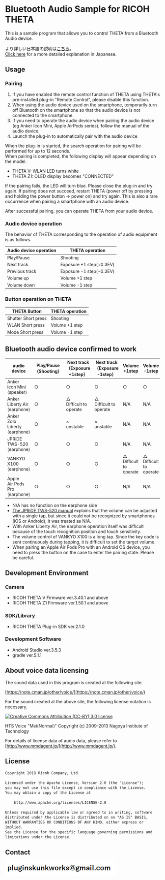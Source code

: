 # Bluetooth Audio Sample for RICOH THETA

This is a sample program that allows you to control THETA from a Bluetooth Audio device.

より詳しい日本語の説明は[こちら](T.B.D.)。<br>
[Click here](T.B.D.) for a more detailed explanation in Japanese.

## Usage

### Pairing

1. If you have enabled the remote control function of THETA using THETA's pre-installed plug-in "Remote Control", please disable this function.
2. When using the audio device used on the smartphone, temporarily turn off Bluetooth on the smartphone so that the audio device is not connected to the smartphone.
3. If you need to operate the audio device when pairing the audio device (eg Anker Icon Mini, Apple AirPods series), follow the manual of the audio device.
4. Launch the plug-in to automatically pair with the audio device

When the plug-in is started, the search operation for pairing will be performed for up to 12 seconds. <br>
When pairing is completed, the following display will appear depending on the model. <br>

- THETA V: WLAN LED turns white
- THETA Z1: OLED display becomes "CONNECTED"

If the pairing fails, the LED will turn blue. Please close the plug-in and try again.
If pairing does not succeed, restart THETA (power off by pressing and holding the power button → power on) and try again. This is also a rare occurrence when pairing a smartphone with an audio device.

After successful pairing, you can operate THETA from your audio device.

### Audio device operation

The behavior of THETA corresponding to the operation of audio equipment is as follows.

| Audio device operation | THETA operation |
|----|----|
| Play/Pause | Shooting |
| Next track | Exposure +1 step(+0.3EV)|
| Previous track | Exposure -1 step(-0.3EV)  |
| Volume up | Volume +1 step |
| Volume down | Volume -1 step |

### Button operation on THETA

|THETA Button|THETA operation|
|----|----|
|Shutter Short press|Shooting|
|WLAN Short press|Volume +1 step|
|Mode Short press|Volume -1 step|


## Bluetooth audio device confirmed to work

|audio device|Play/Pause<br>（Shooting）|Next track<br>（Exposure +1step）|Next track<br>（Exposure -1step）|Volume +1step|Volume -1step|
|---|---|---|---|---|---|
|Anker<br>Icon Mini<br>(speaker)|○|○|○|○|○|
|Anker<br>Liberty Air<br>(earphone)|○|△<br>Difficult to operate|△<br>Difficult to operate|N/A|N/A|
|Anker<br>Zolo Liberty<br>(earphone)|○|×<br>unstable|×<br>unstable|N/A|N/A|
|JPRiDE<br>TWS-520<br>(earphone)|○|○|○|N/A|N/A|
|VANKYO<br>X100<br>(earphone)|○|○|○|△<br>Difficult to operate|△<br>Difficult to operate|
|Apple<br>Air Pods Pro<br>(earphone)|○|○|○|N/A|N/A|

* N/A has no function on the earphone side
* [The JPRiDE TWS-520 manual](http://7654ed4e6d78812.main.jp/jprmanual/TWS520_manual_ja.pdf) explains that the volume can be adjusted with a single tap, but since it could not be recognized by smartphones (iOS or Android), it was treated as N/A.
* With Anker Liberty Air, the earphone operation itself was difficult because of the touch recognition position and touch sensitivity.
* The volume control of VANKYO X100 is a long tap. Since the key code is sent continuously during tapping, it is difficult to set the target volume.
* When pairing an Apple Air Pods Pro with an Android OS device, you need to press the button on the case to enter the pairing state. Please be careful.

## Development Environment

### Camera
* RICOH THETA V Firmware ver.3.40.1 and above
* RICOH THETA Z1 Firmware ver.1.50.1 and above

### SDK/Library
* RICOH THETA Plug-in SDK ver.2.1.0

### Development Software
* Android Studio ver.3.5.3
* gradle ver.5.1.1

## About voice data licensing 
The sound data used in this program is created at the following site.

[https://note.cman.jp/other/voice/](https://note.cman.jp/other/voice/)

For the sound created at the above site, the following license notation is necessary.

[![Creative Commons Attribution (CC-BY) 3.0 license](http://mirrors.creativecommons.org/presskit/buttons/80x15/png/by.png)](https://creativecommons.org/licenses/by/3.0/deed.ja)

HTS Voice "Mei(Normal)" Copyright (c) 2009-2013 Nagoya Institute of Technology

For details of license data of audio data, please refer to [http://www.mmdagent.jp/](http://www.mmdagent.jp/).


## License

```
Copyright 2018 Ricoh Company, Ltd.

Licensed under the Apache License, Version 2.0 (the "License");
you may not use this file except in compliance with the License.
You may obtain a copy of the License at

    http://www.apache.org/licenses/LICENSE-2.0

Unless required by applicable law or agreed to in writing, software
distributed under the License is distributed on an "AS IS" BASIS,
WITHOUT WARRANTIES OR CONDITIONS OF ANY KIND, either express or implied.
See the License for the specific language governing permissions and
limitations under the License.
```

## Contact
![Contact](img/contact.png)

